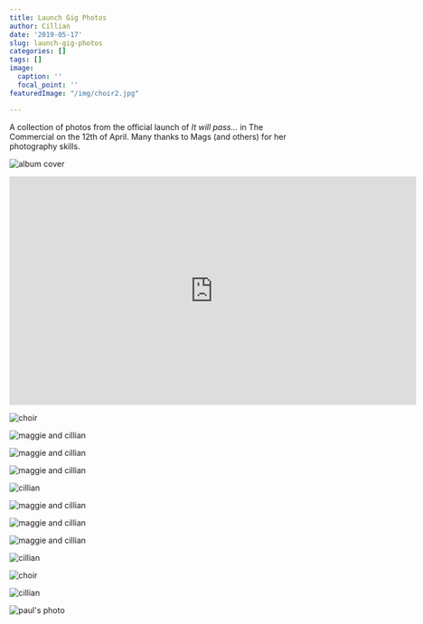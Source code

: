 ```yaml
---
title: Launch Gig Photos
author: Cillian
date: '2019-05-17'
slug: launch-gig-photos
categories: []
tags: []
image:
  caption: ''
  focal_point: ''
featuredImage: "/img/choir2.jpg"  

---
```


A collection of photos from the official launch of *It will pass...* in The Commercial on the 12th of April. Many thanks to Mags (and others) for her photography skills.


![album cover](/img/album_just_sky.jpg)


<iframe width="720" height="405" src="https://www.youtube.com/embed/eqv_HIa3mfE" frameborder="0" allow="accelerometer; autoplay; encrypted-media; gyroscope; picture-in-picture" allowfullscreen></iframe>

![choir](/img/choir2.jpg)


![maggie and cillian](/img/m_and_c1.jpg)


![maggie and cillian](/img/c_and_m.jpg)


![maggie and cillian](/img/m_and_c2.jpg.jpg)

![cillian](/img/c3.jpg)

![maggie and cillian](/img/c_and_m2.jpg)

![maggie and cillian](/img/c_and_m3.jpg)

![maggie and cillian](/img/c_and_m4.jpg)

![cillian](/img/c1.jpg)

![choir](/img/choir.jpg)

![cillian](/img/c2.jpg)


![paul's photo](/img/pob.jpg)



<script src="https://unpkg.com/vanilla-back-to-top@7.2.0/dist/vanilla-back-to-top.min.js"></script>
<script>addBackToTop({
  diameter: 56,
  backgroundColor: '#3f51b5',
  textColor: '#fff'
})</script>
